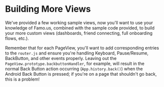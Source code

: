 # Building More Views

We've provided a few working sample views, now you'll want to use your knowledge of Famo.us, combined with the sample code provided, to build your more custom views (dashboards, friend connecting, full onboarding flows, etc.).

Remember that for each PageView, you'll want to add corresponding entries to the `router.js` and ensure you're handling Keyboard, Pause/Resume, BackButton, and other events properly. Leaving out the `PageView.prototype.backbuttonHandler`, for example, will result in the normal Back Button action occurring (`App.history.back()`) when the Android Back Button is pressed; if you're on a page that shouldn't go back, this is a problem! 